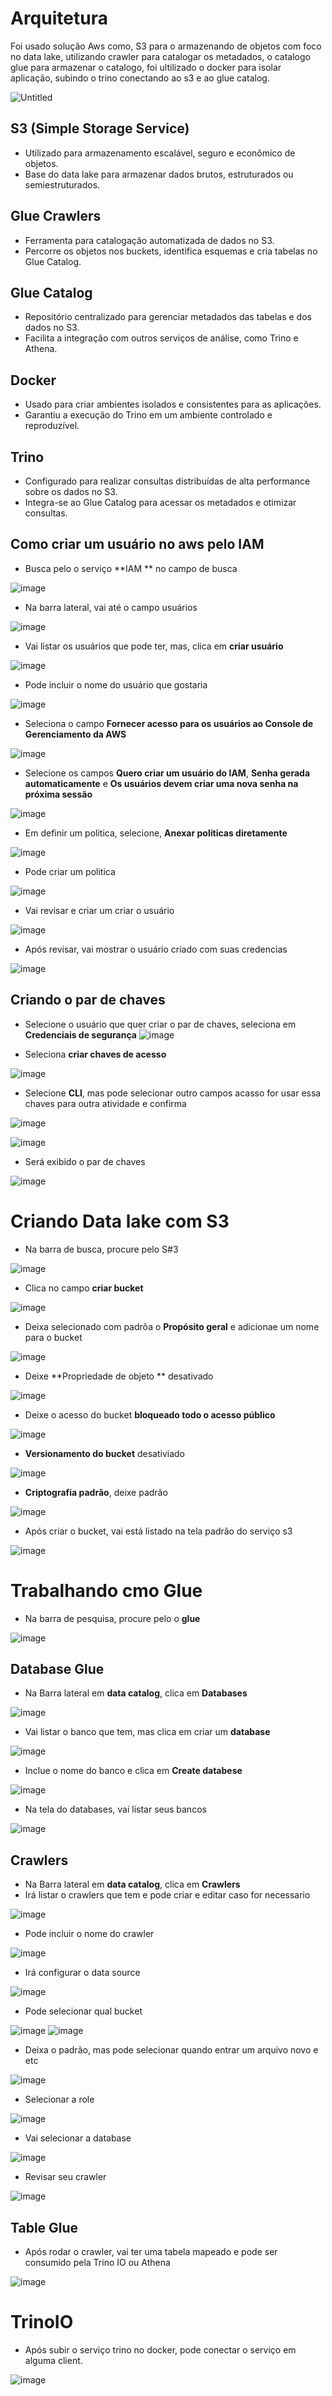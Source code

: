 
# Arquitetura

Foi usado solução Aws como, S3 para o armazenando de objetos com foco no data lake, utilizando crawler para catalogar os metadados, o catalogo glue para armazenar o catalogo, foi ultilizado o docker para isolar aplicação, subindo o trino conectando ao s3 e ao glue catalog.

![Untitled](https://github.com/user-attachments/assets/317d7d7c-09b8-43d0-9d39-d20bbc07ec85)

## S3 (Simple Storage Service)
- Utilizado para armazenamento escalável, seguro e econômico de objetos.
- Base do data lake para armazenar dados brutos, estruturados ou semiestruturados.

## Glue Crawlers
- Ferramenta para catalogação automatizada de dados no S3.
- Percorre os objetos nos buckets, identifica esquemas e cria tabelas no Glue Catalog.

## Glue Catalog
- Repositório centralizado para gerenciar metadados das tabelas e dos dados no S3.
- Facilita a integração com outros serviços de análise, como Trino e Athena.

## Docker
- Usado para criar ambientes isolados e consistentes para as aplicações.
- Garantiu a execução do Trino em um ambiente controlado e reproduzível.

## Trino
- Configurado para realizar consultas distribuídas de alta performance sobre os dados no S3.
- Integra-se ao Glue Catalog para acessar os metadados e otimizar consultas.


## Como criar um usuário no aws pelo **IAM**

- Busca pelo o serviço **IAM ** no campo de busca

![image](https://github.com/user-attachments/assets/42bb1ffa-ba79-4578-b407-c3637f6e6d31)

- Na barra lateral, vai até o campo usuários

![image](https://github.com/user-attachments/assets/bfcdb7d0-f265-4032-aaef-c522f6d6e566)

- Vai listar os usuários que pode ter, mas, clica em **criar usuário**

![image](https://github.com/user-attachments/assets/3e7086f8-ca93-48de-88a9-decc6dc94ab8)

- Pode incluir o nome do usuário que gostaria
  
![image](https://github.com/user-attachments/assets/58d582e0-b010-440f-84cd-978d67ee35f5)

- Seleciona o campo **Fornecer acesso para os usuários ao Console de Gerenciamento da AWS**

![image](https://github.com/user-attachments/assets/3a0d1471-8907-496b-8712-f43bbb057dc6)

- Selecione os campos **Quero criar um usuário do IAM**, **Senha gerada automaticamente** e **Os usuários devem criar uma nova senha na próxima sessão**
  
![image](https://github.com/user-attachments/assets/6058fa8d-c6a3-413a-bc81-76d32786e33b)

- Em definir um politica, selecione, **Anexar políticas diretamente**
  
![image](https://github.com/user-attachments/assets/173c54a5-5e11-4891-97de-17f843113591)

- Pode criar um politica 

![image](https://github.com/user-attachments/assets/0cb47426-cafd-4d3c-8318-088d7df02102)

- Vai revisar e criar um criar o usuário
  
![image](https://github.com/user-attachments/assets/7234beb7-ea25-4471-9535-1c911720be15)

- Após revisar, vai mostrar o usuário criado com suas credencias
  
![image](https://github.com/user-attachments/assets/d37064a7-0b59-43bf-8de2-630dc4b4ab22)

## Criando o par de chaves

- Selecione o usuário que quer criar o par de chaves, seleciona em **Credenciais de segurança**
![image](https://github.com/user-attachments/assets/2f5af592-f859-4624-a93e-b3d29c7fdbef)

- Seleciona **criar chaves de acesso**

![image](https://github.com/user-attachments/assets/a80dc82e-7976-485f-aa79-9113d9c0224c)

- Selecione **CLI**, mas pode selecionar outro campos acasso for usar essa chaves para outra atividade  e confirma
  
![image](https://github.com/user-attachments/assets/292719c2-505d-4426-96c3-9ad1766d1062)

![image](https://github.com/user-attachments/assets/2b899647-304a-4ea3-8ec9-ea7bf343f985)

- Será exibido o par de chaves
  
![image](https://github.com/user-attachments/assets/a91f0441-2c60-473d-97db-3ea9b617778a)

# Criando Data lake com S3

- Na barra de busca, procure pelo S#3

![image](https://github.com/user-attachments/assets/7ec270aa-b278-4c34-85dc-afab7059fea1)

- Clica no campo **criar bucket**

![image](https://github.com/user-attachments/assets/0df5d599-d324-45ec-af47-c9b3bf52d780)


- Deixa selecionado com padrõa o **Propósito geral** e adicionae um nome para o bucket

![image](https://github.com/user-attachments/assets/88e7c0ba-1180-462e-a260-928f4b8125d5)

-  Deixe **Propriedade de objeto ** desativado

![image](https://github.com/user-attachments/assets/5d82dc64-3e12-4a43-bb8e-c9ee863565fd)

- Deixe o acesso do bucket **bloqueado todo o acesso público**

![image](https://github.com/user-attachments/assets/149726f5-b2cd-4981-ae0a-8322f131f4d6)

- **Versionamento do bucket** desativiado

![image](https://github.com/user-attachments/assets/8ee5d748-172e-48af-941f-bbe44bfd713b)

- **Criptografia padrão**, deixe padrão

![image](https://github.com/user-attachments/assets/6e91180d-a45e-4748-96cf-8c26a7163fe6)

- Após criar o bucket, vai está listado na tela padrão do serviço s3

![image](https://github.com/user-attachments/assets/c55fedc0-0aa8-444c-83d6-c7cb7883f4d6)

# Trabalhando cmo Glue

- Na barra de pesquisa, procure pelo o **glue**

![image](https://github.com/user-attachments/assets/45c7e2ac-c114-4de9-bd8b-8266f6cc9697)


## Database Glue

- Na Barra lateral em **data catalog**, clica em **Databases**

![image](https://github.com/user-attachments/assets/6198f19d-a32a-4258-8e35-4d8416cfb584)

- Vai listar o banco que tem, mas clica em criar um **database**

![image](https://github.com/user-attachments/assets/f35d722f-89b6-4ebb-ab70-7301a8e8bb7c)

- Inclue o nome do banco e clica em **Create databese**

![image](https://github.com/user-attachments/assets/11b76843-3bf8-4712-9266-847ceb546006)

- Na tela do databases, vai listar seus bancos

![image](https://github.com/user-attachments/assets/5a7d24ab-c0c9-48d4-b8d9-455d99a13cc5)

## Crawlers

- Na Barra lateral em **data catalog**, clica em **Crawlers**
- Irá listar o crawlers que tem e pode criar e editar caso for necessario

![image](https://github.com/user-attachments/assets/4b2e908e-3910-453f-87e7-0fed8ffb18af)

- Pode incluir o nome do crawler

![image](https://github.com/user-attachments/assets/91479af3-c2ad-47ab-9b74-fe3847571fd2)

- Irá configurar o data source

![image](https://github.com/user-attachments/assets/cc0b3516-b27e-4c57-9afc-ad74febb42b4)

- Pode selecionar qual bucket 

![image](https://github.com/user-attachments/assets/69e913f0-f09a-4318-8861-56ad071afdb1)
![image](https://github.com/user-attachments/assets/21a11177-f1a0-4f68-b228-78a6be7f804b)

- Deixa o padrão, mas pode selecionar quando entrar um arquivo novo e etc

![image](https://github.com/user-attachments/assets/825ceea7-eb64-4379-b6e2-017f85124de0)

- Selecionar a role 

![image](https://github.com/user-attachments/assets/65396935-d2e1-48fe-b607-de92c71d2e69)

- Vai selecionar a database
  
![image](https://github.com/user-attachments/assets/87e6e93a-a207-4ff6-bad2-d921a4973d04)

- Revisar seu crawler

![image](https://github.com/user-attachments/assets/47d57508-0fb3-4860-ad49-4939208730f4)

## Table Glue

- Após rodar o crawler, vai ter uma tabela mapeado e pode ser consumido pela Trino IO ou Athena

![image](https://github.com/user-attachments/assets/d98038e3-0937-4b23-adf1-6acd29e822fc)


# TrinoIO

- Após subir o serviço trino no docker, pode conectar o serviço em alguma client.

![image](https://github.com/user-attachments/assets/b6d4847c-3881-41aa-8b8c-16702ac1e906)









